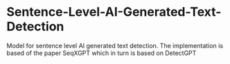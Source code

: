 # Sentence-Level-AI-Generated-Text-Detection
Model for sentence level AI generated text detection. The implementation is based of the paper SeqXGPT which in turn is based on DetectGPT
